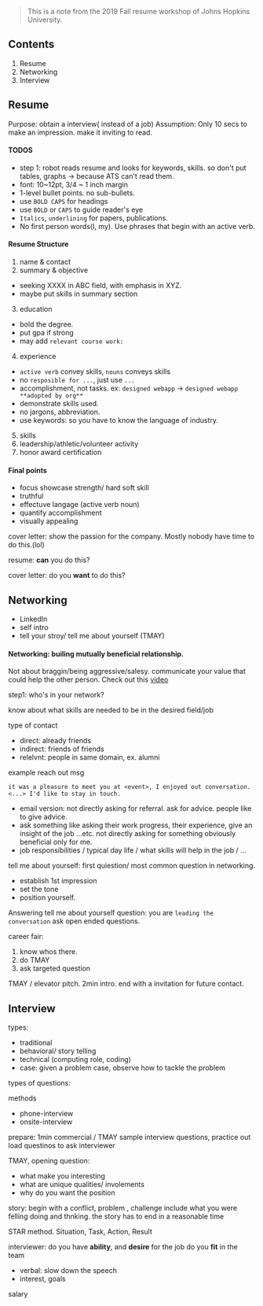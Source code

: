 > This is a note from the 2019 Fall resume workshop of Johns Hopkins University.

## Contents
1. Resume
2. Networking
3. Interview


## Resume
Purpose: obtain a interview( instead of a job)
Assumption: Only 10 secs to make an impression. make it inviting to read.

#### TODOS
- step 1: robot reads resume and looks for keywords, skills.
  so don't put tables, graphs -> because ATS can't read them.
- font: 10~12pt, 3/4 ~ 1 inch margin
- 1-level bullet points. no sub-bullets.
- use `BOLD CAPS` for headings
- use `BOLD` or `CAPS` to guide reader's eye
- `Italics`, `underlining` for papers, publications.
- No first person words(I, my). Use phrases that begin with an active verb.

#### Resume Structure
1. name & contact
2. summary & objective
  - seeking XXXX in ABC field, with emphasis in XYZ.
  - maybe put skills in summary section
3. education
  - bold the degree.
  - put gpa if strong
  - may add `relevant course work:`
4. experience
- `active verb` convey skills, `nouns` conveys skills
- no `resposible for ...`, just use `...`
- accomplishment, not tasks. ex: `designed webapp` -> `designed webapp **adopted by org**`
- demonstrate skills used.
- no jargons, abbreviation.
- use keywords: so you have to know the language of industry.

5. skills
6. leadership/athletic/volunteer activity
7. honor award certification

#### Final points
- focus showcase strength/ hard soft skill
- truthful
- effectuve langage (active verb noun)
- quantify accomplishment
- visually appealing

cover letter: show the passion for the company. Mostly nobody have time to do this.(lol)

resume: **can** you do this?

cover letter: do you **want** to do this?

## Networking

- LinkedIn
- self intro
- tell your stroy/ tell me about yourself (TMAY)

#### Networking: builing mutually beneficial relationship.
Not about braggin/being aggressive/salesy. communicate your value that could help the other person. Check out this [video](https://www.youtube.com/watch?v=j8cfh6WdHn0)

step1: who's in your network?

know about what skills are needed to be in the desired field/job

type of contact
- direct: already friends
- indirect: friends of friends
- relelvnt: people in same domain, ex. alumni

example reach out msg
```
it was a pleasure to meet you at <event>, I enjoyed out conversation.
<...> I'd like to stay in touch.
```
<there are more message templates shown in the slides.>

- email version: not directly asking for referral. ask for advice. people like to give advice.
- ask something like asking their work progress, their experience, give an insight of the job ...etc. not directly asking for something obviously beneficial only for me.
- job responsibilities / typical day life / what skills will help in the job / ...

tell me about yourself: first quiestion/ most common question in networking.

- establish 1st impression
- set the tone
- position yourself.

Answering tell me about yourself question: you are `leading the conversation`
ask open ended questions.

career fair:

1. know whos there.
2. do TMAY
3. ask targeted question

TMAY / elevator pitch.
2min intro.
end with a invitation for future contact.

## Interview
types:
- traditional
- behavioral/ story telling
- technical (computing role, coding)
- case: given a problem case, observe how to tackle the problem

types of questions:
<photo>

methods

- phone-interview
- onsite-interview

prepare:
1min commercial / TMAY
sample interview questions, practice out load
questinos to ask interviewer

TMAY, opening question:

- what make you interesting
- what are unique qualities/ involements
- why do you want the position


story:
begin with a conflict, problem , challenge
include what you were felling doing and thnking.
the story has to end in a reasonable time

STAR method.
Situation, Task, Action, Result

interviewer:
do you have **ability**, and **desire** for the job
do you **fit** in the team

- verbal: slow down the speech
- interest, goals

salary
